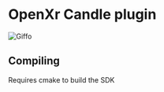# OpenXr Candle plugin
![Giffo](https://i.imgur.com/ARns3YQ.gif)

## Compiling
Requires cmake to build the SDK

